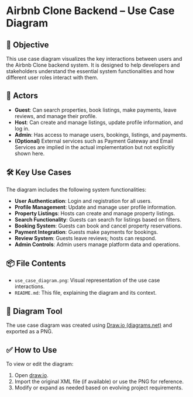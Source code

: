 # Airbnb Clone Backend – Use Case Diagram

## 🎯 Objective
This use case diagram visualizes the key interactions between users and the Airbnb Clone backend system. It is designed to help developers and stakeholders understand the essential system functionalities and how different user roles interact with them.

## 👥 Actors
- **Guest**: Can search properties, book listings, make payments, leave reviews, and manage their profile.
- **Host**: Can create and manage listings, update profile information, and log in.
- **Admin**: Has access to manage users, bookings, listings, and payments.
- **(Optional)** External services such as Payment Gateway and Email Services are implied in the actual implementation but not explicitly shown here.

## 🛠️ Key Use Cases
The diagram includes the following system functionalities:
- **User Authentication**: Login and registration for all users.
- **Profile Management**: Update and manage user profile information.
- **Property Listings**: Hosts can create and manage property listings.
- **Search Functionality**: Guests can search for listings based on filters.
- **Booking System**: Guests can book and cancel property reservations.
- **Payment Integration**: Guests make payments for bookings.
- **Review System**: Guests leave reviews; hosts can respond.
- **Admin Controls**: Admin users manage platform data and operations.

## 📦 File Contents
- `use_case_diagram.png`: Visual representation of the use case interactions.
- `README.md`: This file, explaining the diagram and its context.

## 🧩 Diagram Tool
The use case diagram was created using [Draw.io (diagrams.net)](https://draw.io) and exported as a PNG.

## ✅ How to Use
To view or edit the diagram:
1. Open [draw.io](https://draw.io).
2. Import the original XML file (if available) or use the PNG for reference.
3. Modify or expand as needed based on evolving project requirements.

